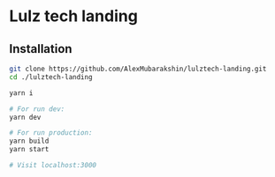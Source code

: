 # Lulz tech landing

## Installation

```bash
git clone https://github.com/AlexMubarakshin/lulztech-landing.git
cd ./lulztech-landing

yarn i

# For run dev:
yarn dev

# For run production:
yarn build
yarn start

# Visit localhost:3000
```
